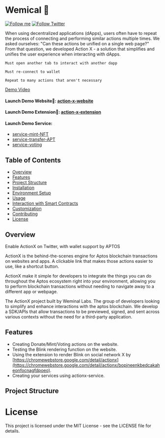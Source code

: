 # Wemical 🧪
[![Follow me](https://img.shields.io/github/followers/Weminal-labs?label=follow%20me&style=social)](https://github.com/Weminal-labs)
[![Follow Twitter](https://img.shields.io/twitter/follow/blueedgetechno?label=Follow%20me&style=social)](https://x.com/ActionxSocial)

When using decentralized applications (dApps), users often have to repeat the process of connecting and performing similar actions multiple times. We asked ourselves: "Can these actions be unified on a single web page?" From that question, we developed Action X - a solution that simplifies and unifies the user experience when interacting with dApps. 

    Must open another tab to interact with another dapp 

    Must re-connect to wallet 

    Repeat to many actions that aren't necessary


<a href="https://www.youtube.com/watch?v=_2uPmdfSVmk" target="_blank" rel="noopener noreferrer">Demo Video</a>


#### Launch Demo Website🌈: [action-x-website](https://action-x-frontend.vercel.app/)
#### Launch Demo Extension🌈: [action-x-extension](https://chromewebstore.google.com/detail/actionx/bopjneenkbedcakaheonfocnagfdpoeo)
#### Launch Demo Service: 
 - [service-mint-NFT](https://server.actionxapt.com/api/actions/mint-nft)
 - [service-transfer-APT](https://server.actionxapt.com/api/actions/transfer-apt)
 - [service-voting](https://server.actionxapt.com/api/actions/voting)




## Table of Contents
- [Overview](#overview)
- [Features](#features)
- [Project Structure](#project-structure)
- [Installation](#installation)
- [Environment Setup](#environment-setup)
- [Usage](#usage)
- [Interaction with Smart Contracts](#interaction-with-smart-contracts)
- [Customization](#customization)
- [Contributing](#contributing)
- [License](#license)

## Overview
Enable ActionX on Twitter, with wallet support by APTOS

ActionX is the behind-the-scenes engine for Aptos blockchain transactions on websites and apps. A clickable link that makes those actions easier to use, like a shortcut button.

ActionX make it simple for developers to integrate the things you can do throughout the Aptos ecosystem right into your environment, allowing you to perform blockchain transactions without needing to navigate away to a different app or webpage.

The ActionX project built by Weminal Labs. The group of developers looking to simplify and enhance interactions with the aptos blockchain. We develop a SDK/APIs that allow transactions to be  previewed, signed, and sent across various contexts without the need for a third-party application.

## Features
- Creating Donate/Mint/Voting actions on the website.
- Testing the Blink rendering function on the website.
- Using the extension to render Blink on social network X by [https://chromewebstore.google.com/detail/actionx](https://chromewebstore.google.com/detail/actionx/bopjneenkbedcakaheonfocnagfdpoeo).
- Creating your services using actionx-service.

## Project Structure



# License
This project is licensed under the MIT License - see the LICENSE file for details.
